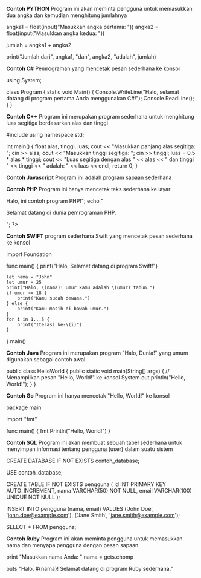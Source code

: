 **Contoh PYTHON**
Program ini akan meminta pengguna untuk memasukkan dua angka dan kemudian menghitung jumlahnya

angka1 = float(input("Masukkan angka pertama: "))
angka2 = float(input("Masukkan angka kedua: "))

jumlah = angka1 + angka2

print("Jumlah dari", angka1, "dan", angka2, "adalah", jumlah)


**Contoh C#**
Pemrograman yang mencetak pesan sederhana ke konsol

using System;

class Program
{
    static void Main()
    {
        Console.WriteLine("Halo, selamat datang di program pertama Anda menggunakan C#!"); 
        Console.ReadLine();
    }
}


**Contoh C++** 
Program ini merupakan program sederhana untuk menghitung luas segitiga berdasarkan alas dan tinggi 

#include <iostream>
using namespace std;

int main() {
    float alas, tinggi, luas;
    cout << "Masukkan panjang alas segitiga: ";
    cin >> alas;
    cout << "Masukkan tinggi segitiga: ";
    cin >> tinggi;
    luas = 0.5 * alas * tinggi;
    cout << "Luas segitiga dengan alas " << alas << " dan tinggi " << tinggi << " adalah: " << luas << endl;
    return 0;
}


**Contoh Javascript**
Program ini adalah program sapaan sederhana

<!DOCTYPE html>
<html lang="en">
<head>
  <meta charset="UTF-8">
  <meta name="viewport" content="width=device-width, initial-scale=1.0">
  <title>Program Sapaan JavaScript</title>
</head>
<body>

<script>   
  // Meminta nama pengguna
  var namaPengguna = prompt("Masukkan nama Anda:");

  // Memeriksa apakah nama pengguna kosong
  if (namaPengguna === null || namaPengguna === "") {
    alert("Halo, pengguna tanpa nama!");
  } else {
    // Menampilkan sapaan dengan nama pengguna
    alert("Halo, " + namaPengguna + "! Selamat datang di program JavaScript sederhana ini.");
  }
</script>

</body>
</html>


**Contoh PHP**
Program ini hanya mencetak teks sederhana ke layar

<!DOCTYPE html>
<html>
<head>
    <title>Contoh Program PHP</title>
</head>
<body>

<?php
    // Ini adalah komentar di dalam PHP
    echo "<h1>Halo, ini contoh program PHP!</h1>";
    echo "<p>Selamat datang di dunia pemrograman PHP.</p>";
?>

</body>
</html>


**Contoh SWIFT**
program sederhana Swift yang mencetak pesan sederhana ke konsol

import Foundation


func main() {
    print("Halo, Selamat datang di program Swift!")

    let nama = "John"
    let umur = 25
    print("Halo, \(nama)! Umur kamu adalah \(umur) tahun.")
    if umur >= 18 {
        print("Kamu sudah dewasa.")
    } else {
        print("Kamu masih di bawah umur.")
    }
    for i in 1...5 {
        print("Iterasi ke-\(i)")
    }
}
main()


**Contoh Java**
Program ini merupakan program "Halo, Dunia!" yang umum digunakan sebagai contoh awal

public class HelloWorld {
    public static void main(String[] args) {
        // Menampilkan pesan "Hello, World!" ke konsol
        System.out.println("Hello, World!");
    }
}


**Contoh Go**
Program ini hanya mencetak "Hello, World!" ke konsol

package main

import "fmt"

func main() {
    fmt.Println("Hello, World!")
}

**Contoh SQL**
Program ini akan membuat sebuah tabel sederhana untuk menyimpan informasi tentang pengguna (user) dalam suatu sistem

CREATE DATABASE IF NOT EXISTS contoh_database;

USE contoh_database;

CREATE TABLE IF NOT EXISTS pengguna (
    id INT PRIMARY KEY AUTO_INCREMENT,
    nama VARCHAR(50) NOT NULL,
    email VARCHAR(100) UNIQUE NOT NULL
);

INSERT INTO pengguna (nama, email) VALUES
    ('John Doe', 'john.doe@example.com'),
    ('Jane Smith', 'jane.smith@example.com');

SELECT * FROM pengguna;


**Contoh Ruby**
Program ini akan meminta pengguna untuk memasukkan nama dan menyapa pengguna dengan pesan sapaan

print "Masukkan nama Anda: "
nama = gets.chomp

puts "Halo, #{nama}! Selamat datang di program Ruby sederhana."
